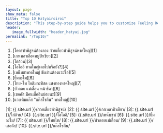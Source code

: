 ```yaml
---
layout: page
show_meta: false
title: "Top 10 Hatyairoiroi"
description: "This step-by-step guide helps you to customize Feeling Responsive to your needs."
header:
   image_fullwidth: "header_hatyai.jpg"
permalink: "/Top10/"
---
```



1. [โคตรท้าพิสูจน์ต้องลอง ก๋วยเตี๋ยวท้าพิสูจน์หาดใหญ่][1] 
2. [เกาเหลาเลือดหมูป้าเขียว][2] 
3. [ไก่อ้วน][3]
4. [โอโออิ หาดใหญ่เคยไปหรือยัง?][4]
5. [เหน็บชาหาดใหญ่ ขับผ่านต้องแวะซื้อ][5]
6. [ยิ้มละไม][6]
7. [ไทย-ไท ไอติมกะทิสด แสงทองหาดใหญ่][7]
8. [บัวลอย แม่เลื่อน หน้าธิดา][8]
9. [เซอคัส มีคนเช็คอินบ่อยนะ][9]
10. [แวะเติมแก๊ส "แก๊สโซลีน" หาดใหญ่][10]



 [1]: {{ site.url }}/ก๋วยเตี๋ยวท้าพิสูจน์/
 [2]: {{ site.url }}/เกาเหลาป้าเขียว/
 [3]: {{.site.url }}/ไก่อ้วน/
 [4]: {{.site.url }}/โอโออิ/
 [5]: {{.site.url }}/เหน๊บชา/
 [6]: {{.site.url }}/ยิ้มละไม/
 [7]: {{ site.url }}/ไทยไท/
 [8]: {{.site.url }}/บัวลอยแม่เลื่อน/
 [9]: {{.site.url }}/เซอคัส/
 [10]: {{.site.url }}/แก๊สโซลีน/
 
